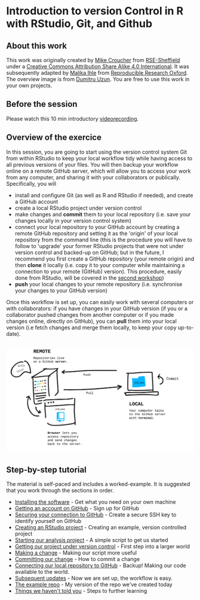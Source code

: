 # Introduction to version Control in R with RStudio, Git, and Github

## About this work

This work was originally created by [Mike Croucher](https://github.com/mikecroucher) from [RSE-Sheffield](https://github.com/RSE-Sheffield) under a [Creative Commons Attribution Share Alike 4.0 International](https://creativecommons.org/licenses/by-sa/4.0/legalcode).  It was subsequently adapted by [Malika Ihle](https://ox.ukrn.org/people/#MalikaIhle) from [Reproducible Research Oxford](https://ox.ukrn.org/). The overview image is from [Dumitru Uzun](https://duzun.me/tips/git). You are free to use this work in your own projects. 

## Before the session 
Please watch this 10 min introductory [videorecording](https://osf.io/dcqt9/).

## Overview of the exercice  
In this session, you are going to start using the version control system Git from within RStudio to keep your local workflow tidy while having access to all previous versions of your files. You will then backup your workflow online on a remote GitHub server, which will allow you to access your work from any computer, and sharing it with your collaborators or publically. Specifically, you will  
* install and configure Git (as well as R and RStudio if needed), and create a GitHub account  
* create a local RStudio project under version control  
* make changes and **commit** them to your local repository (i.e. save your changes locally in your version control system)  
* connect your local repository to your GitHub account by creating a remote GitHub repository and setting it as the 'origin' of your local repository from the command line (this is the procedure you will have to follow to 'upgrade' your former RStudio projects that were not under version control and backed-up on GitHub; but in the future, I recommend you first create a GitHub repository (your remote origin) and then **clone** it locally (i.e. copy it to your computer while maintaining a connection to your remote (GitHub) version). This procedure, easily done from RStudio, will be covered in the [second workshop](https://malikaihle.github.io/Collaborative-RStudio-GitHub/))  
* **push** your local changes to your remote repository (i.e. synchronise your changes to your GitHub version)  

Once this workflow is set up, you can easily work with several computers or with collaborators: if you have changes in your GitHub version (if you or a collaborator pushed changes from another computer or if you made changes online, directly on GitHub), you can **pull** them into your local version (i.e fetch changes and merge them locally, to keep your copy up-to-date).

<br/>
<img src="assets/GitHub-remote.png" width="750">  
<br/>

## Step-by-step tutorial
The material is self-paced and includes a worked-example. It is suggested that you work through the sections in order.  

* [Installing the software](./installing_software.md) - Get what you need on your own machine
* [Getting an account on GitHub](./github.md) - Sign up for GitHub
* [Securing your connection to GitHub](./SSH.md) - Create a secure SSH key to identify yourself on GitHub
* [Creating an RStudio project](./rstudio_project.md) - Creating an example, version controlled project
* [Starting our analysis project](./analysis_start.md) - A simple script to get us started
* [Getting our project under version control](./version_control.md) - First step into a larger world
* [Making a change](./making_change.md) - Making our script more useful
* [Committing our change](./commit.md) - How to commit a change
* [Connecting our local repository to GitHub](./github_sync.md) - Backup! Making our code available to the world.
* [Subsequent updates](./updates.md) - Now we are set up, the workflow is easy.
* [The example repo](./created_earlier.md) - My version of the repo we've created today
* [Things we haven't told you](./next_steps.md) - Steps to further learning
